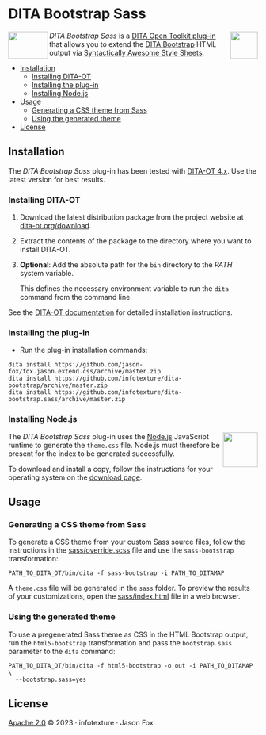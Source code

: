 # DITA Bootstrap Sass

<a href="https://www.dita-ot.org"><img src="https://www.dita-ot.org/images/dita-ot-logo.svg" align="left" height="55" width="80"></a>

<a href="https://sass-lang.com"><img src="https://sass-lang.com/assets/img/logos/logo.svg" align="right" width="55"></a>

_DITA Bootstrap Sass_ is a [DITA Open Toolkit plug-in](https://www.dita-ot.org/plugins) that allows you to extend the [DITA Bootstrap](https://infotexture.github.io/dita-bootstrap/) HTML output via [Syntactically Awesome Style Sheets][Sass].

<!-- MarkdownTOC levels="2,3" -->

- [Installation](#installation)
  - [Installing DITA-OT](#installing-dita-ot)
  - [Installing the plug-in](#installing-the-plug-in)
  - [Installing Node.js](#installing-nodejs)
- [Usage](#usage)
  - [Generating a CSS theme from Sass](#generating-a-css-theme-from-sass)
  - [Using the generated theme](#using-the-generated-theme)
- [License](#license)

<!-- /MarkdownTOC -->

## Installation

The _DITA Bootstrap Sass_ plug-in has been tested with [DITA-OT 4.x](http://www.dita-ot.org/download). Use the latest version for best results.

### Installing DITA-OT

1.  Download the latest distribution package from the project website at
    [dita-ot.org/download](https://www.dita-ot.org/download).
2.  Extract the contents of the package to the directory where you want to install DITA-OT.
3.  **Optional**: Add the absolute path for the `bin` directory to the _PATH_ system variable.

    This defines the necessary environment variable to run the `dita` command from the command line.

See the [DITA-OT documentation](https://www.dita-ot.org/4.0/topics/installing-client.html) for detailed installation instructions.

### Installing the plug-in

- Run the plug-in installation commands:

```console
dita install https://github.com/jason-fox/fox.jason.extend.css/archive/master.zip
dita install https://github.com/infotexture/dita-bootstrap/archive/master.zip
dita install https://github.com/infotexture/dita-bootstrap.sass/archive/master.zip
```

### Installing Node.js

<a href="https://nodejs.org/"><img src="https://nodejs.org/static/images/logos/nodejs-new-pantone-black.svg" align="right" width="70" height="70" align="right" width="55" height="55"></a>

The _DITA Bootstrap Sass_ plug-in uses the [Node.js](https://nodejs.org/) JavaScript runtime to generate the `theme.css` file. Node.js must therefore be present for the index to be generated successfully.

To download and install a copy, follow the instructions for your operating system on the [download page](https://nodejs.org/en/download/).

## Usage

### Generating a CSS theme from Sass

To generate a CSS theme from your custom Sass source files, follow the instructions in the [sass/override.scss](./sass/override.scss) file and use the `sass-bootstrap` transformation:

```console
PATH_TO_DITA_OT/bin/dita -f sass-bootstrap -i PATH_TO_DITAMAP
```

A `theme.css` file will be generated in the `sass` folder. To preview the results of your customizations, open the [sass/index.html](./sass/index.html) file in a web browser.

### Using the generated theme

To use a pregenerated Sass theme as CSS in the HTML Bootstrap output, run the `html5-bootstrap` transformation and pass the `bootstrap.sass` parameter to the `dita` command:

```console
PATH_TO_DITA_OT/bin/dita -f html5-bootstrap -o out -i PATH_TO_DITAMAP \
  --bootstrap.sass=yes
```

## License

[Apache 2.0](LICENSE) © 2023 · infotexture · Jason Fox

[Sass]: https://sass-lang.com
